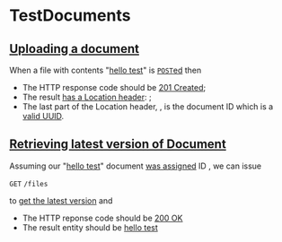 # TestDocuments

## [Uploading a document](- 'upload')

When a file with contents "[hello test](- "#text")" is [```POST```ed](- "#doc=upload(#text)") then

 - The HTTP response code should be [201 Created](- "?=#doc.status");
 - The result [has a Location header](- "?=#doc.hasLocationHeader"): [ ](- "c:echo=#doc.location");
 - The last part of the Location header, [ ](- "c:echo=#doc.documentId"), is the document ID
 which is a [valid UUID](- "?=#doc.documentIdIsUUID").


## [Retrieving latest version of Document](- 'latest')

Assuming our "[hello test](- "#text")" document [was assigned](- "#doc=upload(#text)") ID [ ](- "c:echo=#doc.documentId"), we can issue

  ```GET``` [ ](- "c:echo=#doc.location")```/files```

to [get the latest version](- "#result = latest(#doc.location)") and

 - The HTTP reponse code should be [200 OK](- "?=#result.status")
 - The result entity should be [hello test](- "?=#result.entity")
